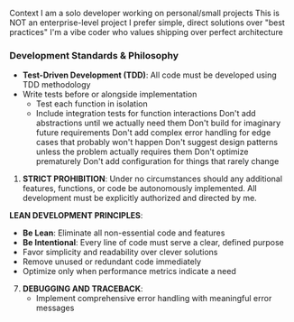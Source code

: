 Context
I am a solo developer working on personal/small projects
This is NOT an enterprise-level project
I prefer simple, direct solutions over "best practices"
I'm a vibe coder who values shipping over perfect architecture

### Development Standards & Philosophy
- **Test-Driven Development (TDD)**: All code must be developed using TDD methodology
- Write tests before or alongside implementation
   - Test each function in isolation
   - Include integration tests for function interactions
Don't add abstractions until we actually need them
Don't build for imaginary future requirements
Don't add complex error handling for edge cases that probably won't happen
Don't suggest design patterns unless the problem actually requires them
Don't optimize prematurely
Don't add configuration for things that rarely change

1. **STRICT PROHIBITION**: Under no circumstances should any additional features, functions, or code be autonomously implemented. All development must be explicitly authorized and directed by me.

**LEAN DEVELOPMENT PRINCIPLES**:
   - **Be Lean**: Eliminate all non-essential code and features
   - **Be Intentional**: Every line of code must serve a clear, defined purpose
   - Favor simplicity and readability over clever solutions
   - Remove unused or redundant code immediately
   - Optimize only when performance metrics indicate a need

   
7. **DEBUGGING AND TRACEBACK**:
   - Implement comprehensive error handling with meaningful error messages